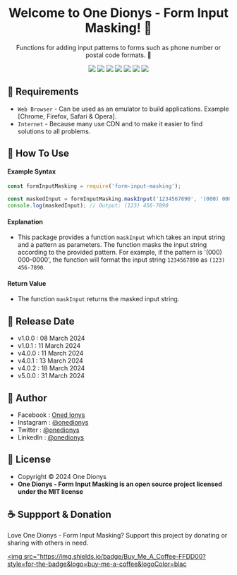 <h1 align="center">Welcome to One Dionys - Form Input Masking! 👋 </h1>

<p align="center">Functions for adding input patterns to forms such as phone number or postal code formats. 💖 </p>

<p align="center">
<img src="https://img.shields.io/github/contributors/onedionys/onedionys-form-input-masking?style=flat-square">
<img src="https://img.shields.io/github/issues/onedionys/onedionys-form-input-masking?style=flat-square">
<img src="https://img.shields.io/github/stars/onedionys/onedionys-form-input-masking?style=flat-square"> 
<img src="https://img.shields.io/github/forks/onedionys/onedionys-form-input-masking?style=flat-square">
<img src="https://img.shields.io/github/last-commit/onedionys/onedionys-form-input-masking.svg?style=flat-square">
<img src="https://img.shields.io/github/languages/code-size/onedionys/onedionys-form-input-masking?style=flat-square">
<img src="https://img.shields.io/github/license/onedionys/onedionys-form-input-masking?style=flat-square">
</p>

## 💾 Requirements

* `Web Browser` - Can be used as an emulator to build applications. Example [Chrome, Firefox, Safari & Opera].
* `Internet` - Because many use CDN and to make it easier to find solutions to all problems.

## 🎯 How To Use

#### Example Syntax

```javascript
const formInputMasking = require('form-input-masking');

const maskedInput = formInputMasking.maskInput('1234567890', '(000) 000-0000');
console.log(maskedInput); // Output: (123) 456-7890
```

#### Explanation

* This package provides a function `maskInput` which takes an input string and a pattern as parameters. The function masks the input string according to the provided pattern. For example, if the pattern is '(000) 000-0000', the function will format the input string `1234567890` as `(123) 456-7890`.

#### Return Value

* The function `maskInput` returns the masked input string.

## 📆 Release Date

* v1.0.0 : 08 March 2024
* v1.0.1 : 11 March 2024
* v4.0.0 : 11 March 2024
* v4.0.1 : 13 March 2024
* v4.0.2 : 18 March 2024
* v5.0.0 : 31 March 2024

## 🧑 Author

* Facebook : <a href="https://www.facebook.com/theonedionys"> Oned Ionys</a>
* Instagram : <a href="https://www.instagram.com/onedionys/"> @onedionys</a>
* Twitter : <a href="https://twitter.com/onedionys"> @onedionys</a>
* LinkedIn :  <a href="https://www.linkedin.com/in/onedionys/"> @onedionys</a>

## 📝 License

* Copyright © 2024 One Dionys
* **One Dionys - Form Input Masking is an open source project licensed under the MIT license**

## ☕️ Suppport & Donation

Love One Dionys - Form Input Masking? Support this project by donating or sharing with others in need.

<a href="https://www.buymeacoffee.com/onedionys"><img src="https://img.shields.io/badge/Buy_Me_A_Coffee-FFDD00?style=for-the-badge&logo=buy-me-a-coffee&logoColor=blac